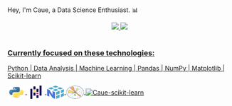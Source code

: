 Hey, I'm Caue, a Data Science Enthusiast. 📊
<div style="display: inline_block" align="center"> <a href="https://github.com/cauecbb"> <img height="140em" src="https://github-readme-stats-git-masterrstaa-rickstaa.vercel.app/api?username=cauecbb&show_icons=true&theme=tokyonight&include_all_commits=true&count_private=true"/> <img height="140em" src="https://github-readme-stats-git-masterrstaa-rickstaa.vercel.app/api/top-langs/?username=cauecbb&theme=tokyonight&layout=compact&hide=cmake,swift,kotlin,objective-c,c%2B%2B"/> </div> <div style="display: inline_block"><br> <h3>Currently focused on these technologies:</h3> <p> Python | Data Analysis | Machine Learning | Pandas | NumPy | Matplotlib | Scikit-learn </p> <img align="center" alt="Caue-python" height="30" width="40" src="https://raw.githubusercontent.com/devicons/devicon/master/icons/python/python-original.svg"> <img align="center" alt="Caue-pandas" height="30" width="40" src="https://raw.githubusercontent.com/devicons/devicon/master/icons/pandas/pandas-original.svg"> <img align="center" alt="Caue-numpy" height="30" width="40" src="https://raw.githubusercontent.com/devicons/devicon/master/icons/numpy/numpy-original.svg"> <img align="center" alt="Caue-matplotlib" height="30" width="40" src="https://raw.githubusercontent.com/devicons/devicon/master/icons/matplotlib/matplotlib-original.svg"> <img align="center" alt="Caue-scikit-learn" height="30" width="40" src="https://raw.githubusercontent.com/devicons/devicon/master/icons/scikit-learn/scikit-learn-original.svg"> </div>

